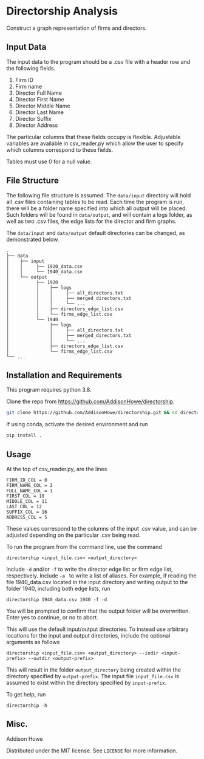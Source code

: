 # Directorship Analysis
Construct a graph representation of firms and directors.

## Input Data

The input data to the program should be a .csv file with a header row and the following fields.

1. Firm ID
2. Firm name
3. Director Full Name
4. Director First Name
5. Director Middle Name
6. Director Last Name
7. Director Suffix
8. Director Address

The particular columns that these fields occupy is flexible. Adjustable variables are available in csv_reader.py which allow the user to specify which columns correspond to these fields.

Tables must use 0 for a null value.


## File Structure

The following file structure is assumed. The ```data/input``` directory will hold all .csv files containing tables to be read. Each time the program is run, there will be a folder name specified into which all output will be placed. Such folders will be found in ```data/output```, and will contain a logs folder, as well as two .csv files, the edge lists for the director and firm graphs. 

The ```data/input``` and ```data/output``` default directories can be changed, as demonstrated below.

    .
    ├── data
    │    ├── input
    │    │     ├── 1920_data.csv
    │    │     └── 1940_data.csv
    │    └── output
    │          ├── 1920
    │          │    ├── logs
    │          │    │     ├── all_directors.txt
    │          │    │     ├── merged_directors.txt
    │          │    │     └── ...
    │          │    ├── directors_edge_list.csv
    │          │    └── firms_edge_list.csv
    │          └── 1940
    │               ├── logs
    │               │     ├── all_directors.txt
    │               │     ├── merged_directors.txt
    │               │     └── ...
    │               ├── directors_edge_list.csv
    │               └── firms_edge_list.csv
    └── ...
    
    

## Installation and Requirements

This program requires python 3.8.

Clone the repo from https://github.com/AddisonHowe/directorship.

```bash
git clone https://github.com/AddisonHowe/directorship.git && cd directorship
```
If using conda, activate the desired environment and run
```bash
pip install .
```

## Usage

At the top of csv_reader.py, are the lines

    FIRM_ID_COL = 0
    FIRM_NAME_COL = 2
    FULL_NAME_COL = 1
    FIRST_COL = 10
    MIDDLE_COL = 11
    LAST_COL = 12
    SUFFIX_COL = 16
    ADDRESS_COL = 5
    
These values correspond to the columns of the input .csv value, and can be adjusted depending on the particular .csv being read. 

To run the program from the command line, use the command

    directorship <input_file.csv> <output_directory>

Include ```-d``` and/or ```-f``` to write the director edge list or firm edge list, respectively. Include ```-a ``` to write a list of aliases. For example, if reading the file 1940_data.csv located in the input directory and writing output to the folder 1940, including 
both edge lists, run

    directorship 1940_data.csv 1940 -f -d

You will be prompted to confirm that the output folder will be 
overwritten. Enter yes to continue, or no to abort.

This will use the default input/output directories. To instead use arbitrary locations for the input and output directories, include the optional arguments as follows

    directorship <input_file.csv> <output_directory> --indir <input-prefix> --outdir <output-prefix>

This will result in the folder ```output_directory``` being created within the directory specified by ```output-prefix```. The input file ```input_file.csv``` is assumed to exist within the directory specified by ```input-prefix```.

To get help, run

    directorship -h

## Misc.

Addison Howe 

Distributed under the MIT license. See ``LICENSE`` for more information.
